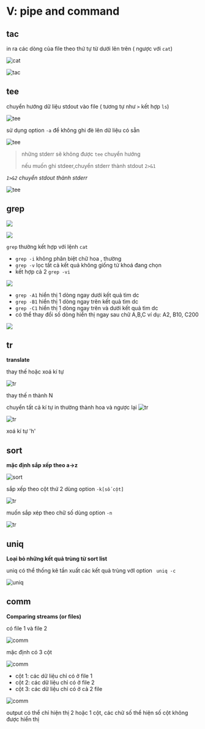 # V: pipe and command


## tac

in ra các dòng của file theo thứ tự từ dưới lên trên ( ngược với `cat`)

![cat](https://github.com/minhvl/linux/blob/trainning/image/New%20folder/1.png)

![tac](https://github.com/minhvl/linux/blob/trainning/image/New%20folder/2.png)

## tee
chuyển hướng dữ liệu stdout vào file ( tương tự như `>` kết hợp `ls`)

![tee](https://github.com/minhvl/linux/blob/trainning/image/New%20folder/3.png)

sử dụng option `-a` để không ghi đè lên dữ liệu có sẵn

>
![tee](https://github.com/minhvl/linux/blob/trainning/image/New%20folder/4.png)

> những stderr sẽ không được `tee` chuyển hướng
> 
> nếu muốn ghi stdeer,chuyển stderr thành stdout `2>&1`

_`1>&2` chuyển stdout thành stderr_

![tee](https://github.com/minhvl/linux/blob/trainning/image/New%20folder/5.png)

## grep

![](https://github.com/minhvl/linux/blob/trainning/image/New%20folder/6.png)


![](https://github.com/minhvl/linux/blob/trainning/image/New%20folder/7.png)

`grep` thường kết hợp với lệnh `cat`



* `grep -i` không phân biệt chữ hoa , thường
* `grep -v` lọc tất cả kết quả không giống từ khoá đang chọn
* kết hợp cả 2 `grep -vi` 

![](https://github.com/minhvl/linux/blob/trainning/image/New%20folder/8.png)



* `grep -A1` hiển thị 1 dòng ngay dưới kết quả tìm dc
* `grep -B1` hiển thị 1 dòng ngay trên kết quả tìm dc
* `grep -C1` hiển thị 1 dòng ngay trên và dưới kết quả tìm dc
* có thể thay đổi số dòng hiển thị ngay sau chữ A,B,C ví dụ: A2, B10, C200

![](https://github.com/minhvl/linux/blob/trainning/image/New%20folder/9.png)

## tr

**translate**

thay thế hoặc xoá kí tự

![tr](https://github.com/minhvl/linux/blob/trainning/image/New%20folder/10.png)

thay thế n thành N


chuyển tất cả kí tự in thường thành hoa và ngược lại
![tr](https://github.com/minhvl/linux/blob/trainning/image/New%20folder/11.png)



![tr](https://github.com/minhvl/linux/blob/trainning/image/New%20folder/12.png)


xoá kí tự 'h'


## sort

**mặc định sắp xếp theo a->z**

![sort](https://github.com/minhvl/linux/blob/trainning/image/New%20folder/13.png)



sắp xếp theo cột thứ 2 dùng option `-k[số cột]`

![tr](https://github.com/minhvl/linux/blob/trainning/image/New%20folder/14.png)



muốn sắp xép theo chữ số dùng option `-n`

![tr](https://github.com/minhvl/linux/blob/trainning/image/New%20folder/15.png)


## uniq

**Loại bỏ những kết quả trùng từ sort list**

uniq có thể thống kê tần xuất các kết quả trùng vớI option ` uniq -c`

![uniq](https://github.com/minhvl/linux/blob/trainning/image/New%20folder/16.png)


## comm

**Comparing streams (or files)**


có file 1 và file 2

![comm](https://github.com/minhvl/linux/blob/trainning/image/New%20folder/17.png)

mặc định có 3 cột

![comm](https://github.com/minhvl/linux/blob/trainning/image/New%20folder/18.png)

* cột 1: các dữ liệu chỉ có ở file 1
* cột 2: các dữ liệu chỉ có ở file 2
* cột 3: các dữ liệu chỉ có ở cả 2 file
   



![comm](https://github.com/minhvl/linux/blob/trainning/image/New%20folder/19.png)

output có thể chỉ hiện thị 2 hoặc 1 cột, các chữ số thể hiện số cột không được hiển thị


